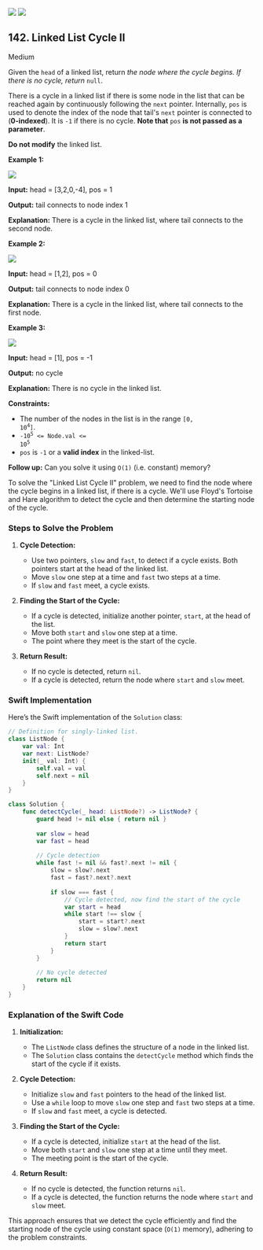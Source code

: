 [![](https://img.shields.io/github/stars/LeetCode-in-Swift/LeetCode-in-Swift?label=Stars&style=flat-square)](https://github.com/LeetCode-in-Swift/LeetCode-in-Swift)
[![](https://img.shields.io/github/forks/LeetCode-in-Swift/LeetCode-in-Swift?label=Fork%20me%20on%20GitHub%20&style=flat-square)](https://github.com/LeetCode-in-Swift/LeetCode-in-Swift/fork)

## 142\. Linked List Cycle II

Medium

Given the `head` of a linked list, return _the node where the cycle begins. If there is no cycle, return_ `null`.

There is a cycle in a linked list if there is some node in the list that can be reached again by continuously following the `next` pointer. Internally, `pos` is used to denote the index of the node that tail's `next` pointer is connected to (**0-indexed**). It is `-1` if there is no cycle. **Note that** `pos` **is not passed as a parameter**.

**Do not modify** the linked list.

**Example 1:**

![](https://assets.leetcode.com/uploads/2018/12/07/circularlinkedlist.png)

**Input:** head = [3,2,0,-4], pos = 1

**Output:** tail connects to node index 1

**Explanation:** There is a cycle in the linked list, where tail connects to the second node. 

**Example 2:**

![](https://assets.leetcode.com/uploads/2018/12/07/circularlinkedlist_test2.png)

**Input:** head = [1,2], pos = 0

**Output:** tail connects to node index 0

**Explanation:** There is a cycle in the linked list, where tail connects to the first node. 

**Example 3:**

![](https://assets.leetcode.com/uploads/2018/12/07/circularlinkedlist_test3.png)

**Input:** head = [1], pos = -1

**Output:** no cycle

**Explanation:** There is no cycle in the linked list. 

**Constraints:**

*   The number of the nodes in the list is in the range <code>[0, 10<sup>4</sup>]</code>.
*   <code>-10<sup>5</sup> <= Node.val <= 10<sup>5</sup></code>
*   `pos` is `-1` or a **valid index** in the linked-list.

**Follow up:** Can you solve it using `O(1)` (i.e. constant) memory?

To solve the "Linked List Cycle II" problem, we need to find the node where the cycle begins in a linked list, if there is a cycle. We'll use Floyd's Tortoise and Hare algorithm to detect the cycle and then determine the starting node of the cycle.

### Steps to Solve the Problem

1. **Cycle Detection:**
   - Use two pointers, `slow` and `fast`, to detect if a cycle exists. Both pointers start at the head of the linked list.
   - Move `slow` one step at a time and `fast` two steps at a time.
   - If `slow` and `fast` meet, a cycle exists.

2. **Finding the Start of the Cycle:**
   - If a cycle is detected, initialize another pointer, `start`, at the head of the list.
   - Move both `start` and `slow` one step at a time.
   - The point where they meet is the start of the cycle.

3. **Return Result:**
   - If no cycle is detected, return `nil`.
   - If a cycle is detected, return the node where `start` and `slow` meet.

### Swift Implementation

Here’s the Swift implementation of the `Solution` class:

```swift
// Definition for singly-linked list.
class ListNode {
    var val: Int
    var next: ListNode?
    init(_ val: Int) {
        self.val = val
        self.next = nil
    }
}

class Solution {
    func detectCycle(_ head: ListNode?) -> ListNode? {
        guard head != nil else { return nil }
        
        var slow = head
        var fast = head
        
        // Cycle detection
        while fast != nil && fast?.next != nil {
            slow = slow?.next
            fast = fast?.next?.next
            
            if slow === fast {
                // Cycle detected, now find the start of the cycle
                var start = head
                while start !== slow {
                    start = start?.next
                    slow = slow?.next
                }
                return start
            }
        }
        
        // No cycle detected
        return nil
    }
}
```

### Explanation of the Swift Code

1. **Initialization:**
   - The `ListNode` class defines the structure of a node in the linked list.
   - The `Solution` class contains the `detectCycle` method which finds the start of the cycle if it exists.

2. **Cycle Detection:**
   - Initialize `slow` and `fast` pointers to the head of the linked list.
   - Use a `while` loop to move `slow` one step and `fast` two steps at a time.
   - If `slow` and `fast` meet, a cycle is detected.

3. **Finding the Start of the Cycle:**
   - If a cycle is detected, initialize `start` at the head of the list.
   - Move both `start` and `slow` one step at a time until they meet.
   - The meeting point is the start of the cycle.

4. **Return Result:**
   - If no cycle is detected, the function returns `nil`.
   - If a cycle is detected, the function returns the node where `start` and `slow` meet.

This approach ensures that we detect the cycle efficiently and find the starting node of the cycle using constant space (`O(1)` memory), adhering to the problem constraints.